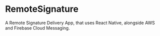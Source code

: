 # RemoteSignature

A Remote Signature Delivery App, that uses React Native, alongside AWS and Firebase Cloud Messaging.

